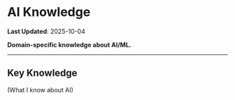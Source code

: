 # AI Knowledge

**Last Updated**: 2025-10-04

**Domain-specific knowledge about AI/ML.**

---

## Key Knowledge

(What I know about AI)
